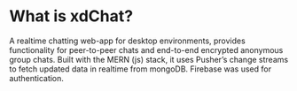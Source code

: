 # What is xdChat?
A realtime chatting web-app for desktop environments, provides functionality for peer-to-peer chats and end-to-end encrypted anonymous group chats. Built with the MERN (js) stack, it uses Pusher’s change streams to fetch updated data in realtime from mongoDB. Firebase was used for authentication.
